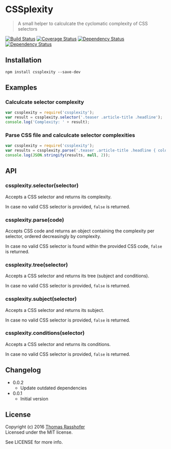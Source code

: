# CSSplexity

> A small helper to calculcate the cyclomatic complexity of CSS selectors

[![Build Status](https://travis-ci.org/rasshofer/cssplexity.svg)](https://travis-ci.org/rasshofer/cssplexity)
[![Coverage Status](https://coveralls.io/repos/github/rasshofer/cssplexity/badge.svg)](https://coveralls.io/github/rasshofer/cssplexity)
[![Dependency Status](https://david-dm.org/rasshofer/cssplexity/status.svg)](https://david-dm.org/rasshofer/cssplexity)
[![Dependency Status](https://david-dm.org/rasshofer/cssplexity/dev-status.svg)](https://david-dm.org/rasshofer/cssplexity)

## Installation

```shell
npm install cssplexity --save-dev
```

## Examples

### Calculcate selector complexity

```js
var cssplexity = require('cssplexity');
var result = cssplexity.selector('.teaser .article-title .headline');
console.log('Complexity: ' + result);
```

### Parse CSS file and calculcate selector complexities

```js
var cssplexity = require('cssplexity');
var results = cssplexity.parse('.teaser .article-title .headline { color: red } body { background: red }');
console.log(JSON.stringify(results, null, 2));
```

## API

### cssplexity.selector(selector)

Accepts a CSS selector and returns its complexity.

In case no valid CSS selector is provided, `false` is returned.

### cssplexity.parse(code)

Accepts CSS code and returns an object containing the complexity per selector, ordered decreasingly by complexity.

In case no valid CSS selector is found within the provided CSS code, `false` is returned.

### cssplexity.tree(selector)

Accepts a CSS selector and returns its tree (subject and conditions).

In case no valid CSS selector is provided, `false` is returned.

### cssplexity.subject(selector)

Accepts a CSS selector and returns its subject.

In case no valid CSS selector is provided, `false` is returned.

### cssplexity.conditions(selector)

Accepts a CSS selector and returns its conditions.

In case no valid CSS selector is provided, `false` is returned.

## Changelog

* 0.0.2
  * Update outdated dependencies
* 0.0.1
  * Initial version

## License

Copyright (c) 2016 [Thomas Rasshofer](http://thomasrasshofer.com/)  
Licensed under the MIT license.

See LICENSE for more info.
